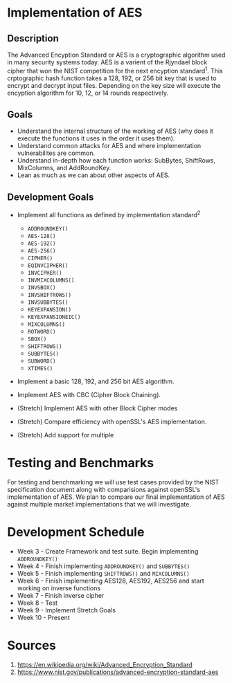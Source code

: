 # Implementation of AES

## Description 
The Advanced Encyption Standard or AES is a cryptographic algorithm used in many security systems today. AES is a varient of the Rjyndael block cipher that won the NIST competition for the next encyption standard<sup>1</sup>. This crptographic hash function takes a 128, 192, or 256 bit key that is used to encrypt and decrypt input files. Depending on the key size will execute the encyption algorithm for 10, 12, or 14 rounds respectively. 

## Goals
- Understand the internal structure of the working of AES (why does it execute the functions it uses in the order it uses them).
- Understand common attacks for AES and where implementation vulnerabilites are common.
- Understand in-depth how each function works: SubBytes, ShiftRows, MixColumns, and AddRoundKey.
- Lean as much as we can about other aspects of AES.

## Development Goals
- Implement all functions as defined by implementation standard<sup>2</sup>
    - `ADDROUNDKEY()`
    - `AES-128()`
    - `AES-192()`
    - `AES-256()`
    - `CIPHER()`
    - `EQINVCIPHER()`
    - `INVCIPHER()`
    - `INVMIXCOLUMNS()`
    - `INVSBOX()`
    - `INVSHIFTROWS()`
    - `INVSUBBYTES()`
    - `KEYEXPANSION()`
    - `KEYEXPANSIONEIC()`
    - `MIXCOLUMNS()`
    - `ROTWORD()`
    - `SBOX()`
    - `SHIFTROWS()`
    - `SUBBYTES()`
    - `SUBWORD()`
    - `XTIMES()`
- Implement a basic 128, 192, and 256 bit AES algorithm.

- Implement AES with CBC (Cipher Block Chaining).

- (Stretch) Implement AES with other Block Cipher modes

- (Stretch) Compare efficiency with openSSL's AES implementation.
- (Stretch) Add support for multiple 

# Testing and Benchmarks
For testing and benchmarking we will use test cases provided by the NIST specification document along with comparisions against openSSL's implementation of AES. We plan to compare our final implementation of AES against multiple market implementations that we will investigate. 

# Development Schedule
- Week 3 - Create Framework and test suite. Begin implementing `ADDROUNDKEY()`
- Week 4 - Finish implementing `ADDROUNDKEY()` and `SUBBYTES()`
- Week 5 - Finish implementing `SHIFTROWS()` and `MIXCOLUMNS()`
- Week 6 - Finish implementing AES128, AES192, AES256 and start working on inverse functions
- Week 7 - Finish inverse cipher
- Week 8 - Test
- Week 9 - Implement Stretch Goals
- Week 10 - Present
# Sources

1. https://en.wikipedia.org/wiki/Advanced_Encryption_Standard
2. https://www.nist.gov/publications/advanced-encryption-standard-aes
